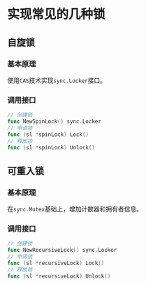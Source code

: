 # 实现常见的几种锁
## 自旋锁
### 基本原理
使用`CAS`技术实现`sync.Locker`接口。
### 调用接口
```go
// 创建锁
func NewSpinLock() sync.Locker
// 申请锁
func (sl *spinLock) Lock()
// 释放锁
func (sl *spinLock) Unlock() 
```

## 可重入锁
### 基本原理
在`sync.Mutex`基础上，增加计数器和拥有者信息。
### 调用接口
```go
// 创建锁
func NewRecursiveLock() sync.Locker
// 申请锁
func (sl *recursiveLock) Lock()
// 释放锁
func (sl *recursiveLock) Unlock() 
```
